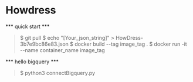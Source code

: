 # Howdress


*** quick start ***

>  $ git pull
>  $ echo "[Your_json_string]" > HowDress-3b7e9bc86e83.json
>  $ docker build --tag image_tag  .
>  $ docker run -it --name container_name image_tag


*** hello bigquery ***

>  $ python3 connectBigquery.py
